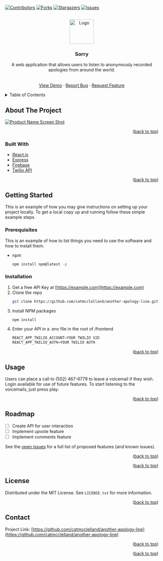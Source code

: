 <div id="top"></div>

[![Contributors][contributors-shield]][contributors-url]
[![Forks][forks-shield]][forks-url]
[![Stargazers][stars-shield]][stars-url]
[![Issues][issues-shield]][issues-url]

<!-- PROJECT LOGO -->
<br />
<div align="center">
  <a href="https://github.com/catmcclelland/another-apology-line">
    <img src="images/logo.png" alt="Logo" width="80" height="80">
  </a>

<h3 align="center">Sorry</h3>

  <p align="center">
    A web application that allows users to listen to anonymously recorded apologies from around the world.
    <br />
    <br />
    <br />
    <a href="https://github.com/catmcclelland/another-apology-line">View Demo</a>
    ·
    <a href="https://github.com/catmcclelland/another-apology-line/issues">Report Bug</a>
    ·
    <a href="https://github.com/catmcclelland/another-apology-line/issues">Request Feature</a>
  </p>
</div>

<!-- TABLE OF CONTENTS -->
<details>
  <summary>Table of Contents</summary>
  <ol>
    <li>
      <a href="#about-the-project">About The Project</a>
      <ul>
        <li><a href="#built-with">Built With</a></li>
      </ul>
    </li>
    <li>
      <a href="#getting-started">Getting Started</a>
      <ul>
        <li><a href="#prerequisites">Prerequisites</a></li>
        <li><a href="#installation">Installation</a></li>
      </ul>
    </li>
    <li><a href="#usage">Usage</a></li>
    <li><a href="#roadmap">Roadmap</a></li>
    <li><a href="#contributing">Contributing</a></li>
    <li><a href="#license">License</a></li>
    <li><a href="#contact">Contact</a></li>
    <li><a href="#acknowledgments">Acknowledgments</a></li>
  </ol>
</details>

<!-- ABOUT THE PROJECT -->

## About The Project

[![Product Name Screen Shot][product-screenshot]](https://imsorry.vercel.app/)

<p align="right">(<a href="#top">back to top</a>)</p>

### Built With

- [React.js](https://reactjs.org/)
- [Express](https://expressjs.com/)
- [Firebase](https://firebase.google.com/)
- [Twilio API](https://www.twilio.com/voice)

<p align="right">(<a href="#top">back to top</a>)</p>

<!-- GETTING STARTED -->

## Getting Started

This is an example of how you may give instructions on setting up your project locally.
To get a local copy up and running follow these simple example steps.

### Prerequisites

This is an example of how to list things you need to use the software and how to install them.

- npm
  ```sh
  npm install npm@latest -g
  ```

### Installation

1. Get a free API Key at [https://example.com](https://example.com)
2. Clone the repo
   ```sh
   git clone https://github.com/catmcclelland/another-apology-line.git
   ```
3. Install NPM packages
   ```sh
   npm install
   ```
4. Enter your API in a .env file in the root of /frontend
   ```js
   REACT_APP_TWILIO_ACCOUNT=YOUR TWILIO SID
   REACT_APP_TWILIO_AUTH=YOUR TWILIO AUTH
   ```

<p align="right">(<a href="#top">back to top</a>)</p>

<!-- USAGE EXAMPLES -->

## Usage

Users can place a call to (502) 467-6779 to leave a voicemail if they wish. Login available for use of future features. To start listening to the voicemails, just press play.

<p align="right">(<a href="#top">back to top</a>)</p>

<!-- ROADMAP -->

## Roadmap

- [ ] Create API for user interaction
- [ ] Implement upvote feature
- [ ] Implement comments feature

See the [open issues](https://github.com/catmcclelland/another-apology-line/issues) for a full list of proposed features (and known issues).

<p align="right">(<a href="#top">back to top</a>)</p>

<!-- CONTRIBUTING -->

<p align="right">(<a href="#top">back to top</a>)</p>

<!-- LICENSE -->

## License

Distributed under the MIT License. See `LICENSE.txt` for more information.

<p align="right">(<a href="#top">back to top</a>)</p>

<!-- CONTACT -->

## Contact

Project Link: [https://github.com/catmcclelland/another-apology-line](https://github.com/catmcclelland/another-apology-line)

<p align="right">(<a href="#top">back to top</a>)</p>

<!-- ACKNOWLEDGMENTS -->

<p align="right">(<a href="#top">back to top</a>)</p>

<!-- MARKDOWN LINKS & IMAGES -->
<!-- https://www.markdownguide.org/basic-syntax/#reference-style-links -->

[contributors-shield]: https://img.shields.io/github/contributors/catmcclelland/another-apology-line.svg?style=for-the-badge
[contributors-url]: https://github.com/catmcclelland/another-apology-line/graphs/contributors
[forks-shield]: https://img.shields.io/github/forks/catmcclelland/another-apology-line.svg?style=for-the-badge
[forks-url]: https://github.com/catmcclelland/another-apology-line/network/members
[stars-shield]: https://img.shields.io/github/stars/catmcclelland/another-apology-line.svg?style=for-the-badge
[stars-url]: https://github.com/catmcclelland/another-apology-line/stargazers
[issues-shield]: https://img.shields.io/github/issues/catmcclelland/another-apology-line.svg?style=for-the-badge
[issues-url]: https://github.com/catmcclelland/another-apology-line/issues
[license-shield]: https://img.shields.io/github/license/catmcclelland/another-apology-line.svg?style=for-the-badge
[license-url]: https://github.com/catmcclelland/another-apology-line/blob/master/LICENSE.txt
[linkedin-shield]: https://img.shields.io/badge/-LinkedIn-black.svg?style=for-the-badge&logo=linkedin&colorB=555
[linkedin-url]: https://linkedin.com/in/linkedin_username
[product-screenshot]: images/screenshot.png
